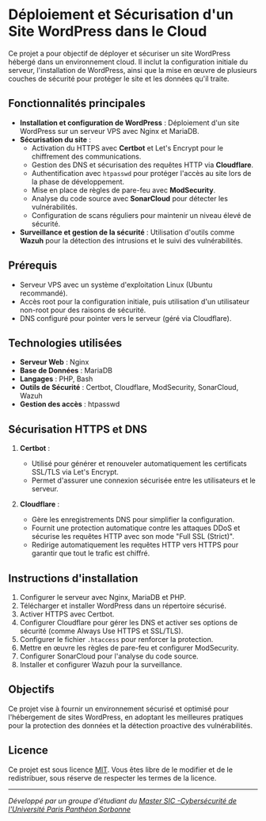 # Déploiement et Sécurisation d'un Site WordPress dans le Cloud

Ce projet a pour objectif de déployer et sécuriser un site WordPress hébergé dans un environnement cloud. Il inclut la configuration initiale du serveur, l'installation de WordPress, ainsi que la mise en œuvre de plusieurs couches de sécurité pour protéger le site et les données qu'il traite.

## Fonctionnalités principales

- **Installation et configuration de WordPress** : Déploiement d'un site WordPress sur un serveur VPS avec Nginx et MariaDB.
- **Sécurisation du site** :
  - Activation du HTTPS avec **Certbot** et Let's Encrypt pour le chiffrement des communications.
  - Gestion des DNS et sécurisation des requêtes HTTP via **Cloudflare**.
  - Authentification avec `htpasswd` pour protéger l'accès au site lors de la phase de développement.
  - Mise en place de règles de pare-feu avec **ModSecurity**.
  - Analyse du code source avec **SonarCloud** pour détecter les vulnérabilités.
  - Configuration de scans réguliers pour maintenir un niveau élevé de sécurité.
- **Surveillance et gestion de la sécurité** : Utilisation d'outils comme **Wazuh** pour la détection des intrusions et le suivi des vulnérabilités.

## Prérequis

- Serveur VPS avec un système d'exploitation Linux (Ubuntu recommandé).
- Accès root pour la configuration initiale, puis utilisation d'un utilisateur non-root pour des raisons de sécurité.
- DNS configuré pour pointer vers le serveur (géré via Cloudflare).

## Technologies utilisées

- **Serveur Web** : Nginx
- **Base de Données** : MariaDB
- **Langages** : PHP, Bash
- **Outils de Sécurité** : Certbot, Cloudflare, ModSecurity, SonarCloud, Wazuh
- **Gestion des accès** : htpasswd

## Sécurisation HTTPS et DNS

1. **Certbot** :
   - Utilisé pour générer et renouveler automatiquement les certificats SSL/TLS via Let's Encrypt.
   - Permet d'assurer une connexion sécurisée entre les utilisateurs et le serveur.

2. **Cloudflare** :
   - Gère les enregistrements DNS pour simplifier la configuration.
   - Fournit une protection automatique contre les attaques DDoS et sécurise les requêtes HTTP avec son mode "Full SSL (Strict)".
   - Redirige automatiquement les requêtes HTTP vers HTTPS pour garantir que tout le trafic est chiffré.

## Instructions d'installation

1. Configurer le serveur avec Nginx, MariaDB et PHP.
2. Télécharger et installer WordPress dans un répertoire sécurisé.
3. Activer HTTPS avec Certbot.
4. Configurer Cloudflare pour gérer les DNS et activer ses options de sécurité (comme Always Use HTTPS et SSL/TLS).
5. Configurer le fichier `.htaccess` pour renforcer la protection.
6. Mettre en œuvre les règles de pare-feu et configurer ModSecurity.
7. Configurer SonarCloud pour l'analyse du code source.
8. Installer et configurer Wazuh pour la surveillance.

## Objectifs

Ce projet vise à fournir un environnement sécurisé et optimisé pour l'hébergement de sites WordPress, en adoptant les meilleures pratiques pour la protection des données et la détection proactive des vulnérabilités.


## Licence

Ce projet est sous licence [MIT](LICENSE). Vous êtes libre de le modifier et de le redistribuer, sous réserve de respecter les termes de la licence.

---

*Développé par un groupe d'étudiant du [Master SIC -Cybersécurité de l'Université Paris Panthéon Sorbonne](https://formations.pantheonsorbonne.fr/fr/catalogue-des-formations/master-M/master-management-des-systemes-d-information-KBUV9JGI/master-parcours-systemes-d-information-et-de-connaissance-sous-parcours-cybersecurite-apprentissage-KD8MHGXN.html)*
